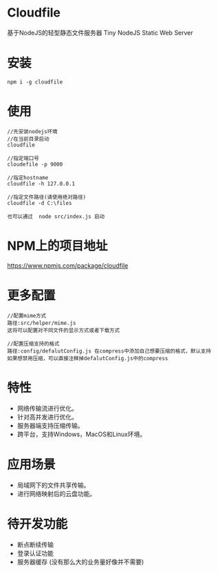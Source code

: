 # Cloudfile
基于NodeJS的轻型静态文件服务器 Tiny NodeJS Static Web Server

# 安装
```
npm i -g cloudfile
```

# 使用
```
//先安装nodejs环境
//在当前目录启动
cloudfile

//指定端口号
cloudefile -p 9000

//指定hostname
cloudfile -h 127.0.0.1

//指定文件路径(请使用绝对路径)
cloudfile -d C:\files
```
```
也可以通过  node src/index.js 启动
```

# NPM上的项目地址
https://www.npmjs.com/package/cloudfile
# 更多配置
```
//配置mime方式
路径:src/helper/mime.js
这将可以配置对不同文件的显示方式或者下载方式

//配置压缩支持的格式
路径:config/defalutConfig.js 在compress中添加自己想要压缩的格式，默认支持
如果想禁用压缩，可以直接注释掉defalutConfig.js中的compress
```
# 特性
- 网络传输流进行优化。
- 针对高并发进行优化。
- 服务器端支持压缩传输。
- 跨平台，支持Windows，MacOS和Linux环境。

# 应用场景
- 局域网下的文件共享传输。
- 进行网络映射后的云盘功能。

# 待开发功能
- 断点断续传输
- 登录认证功能
- 服务器缓存 (没有那么大的业务量好像并不需要)
